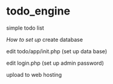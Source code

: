 # todo_engine
simple todo list


*How to set up*
create database

edit todo/app/init.php (set up data base)

edit login.php (set up admin password)

upload to web hosting
